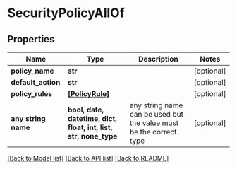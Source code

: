 # SecurityPolicyAllOf


## Properties
Name | Type | Description | Notes
------------ | ------------- | ------------- | -------------
**policy_name** | **str** |  | [optional] 
**default_action** | **str** |  | [optional] 
**policy_rules** | [**[PolicyRule]**](PolicyRule.md) |  | [optional] 
**any string name** | **bool, date, datetime, dict, float, int, list, str, none_type** | any string name can be used but the value must be the correct type | [optional]

[[Back to Model list]](../README.md#documentation-for-models) [[Back to API list]](../README.md#documentation-for-api-endpoints) [[Back to README]](../README.md)


